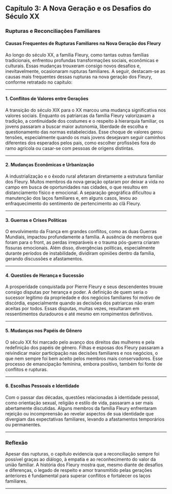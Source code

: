 
## Capítulo 3: A Nova Geração e os Desafios do Século XX

### Rupturas e Reconciliações Familiares

#### Causas Frequentes de Rupturas Familiares na Nova Geração dos Fleury

Ao longo do século XX, a família Fleury, como tantas outras famílias tradicionais, enfrentou profundas transformações sociais, econômicas e culturais. Essas mudanças trouxeram consigo novos desafios e, inevitavelmente, ocasionaram rupturas familiares. A seguir, destacam-se as causas mais frequentes dessas rupturas na nova geração dos Fleury, conforme retratado no capítulo:

---

#### 1. **Conflitos de Valores entre Gerações**

A transição do século XIX para o XX marcou uma mudança significativa nos valores sociais. Enquanto os patriarcas da família Fleury valorizavam a tradição, a continuidade dos costumes e o respeito à hierarquia familiar, os jovens passaram a buscar maior autonomia, liberdade de escolha e questionamento das normas estabelecidas. Esse choque de valores gerou tensões, especialmente quando os mais jovens desejavam seguir caminhos diferentes dos esperados pelos pais, como escolher profissões fora do ramo agrícola ou casar-se com pessoas de origens distintas.

---

#### 2. **Mudanças Econômicas e Urbanização**

A industrialização e o êxodo rural afetaram diretamente a estrutura familiar dos Fleury. Muitos membros da nova geração optaram por deixar a vida no campo em busca de oportunidades nas cidades, o que resultou em distanciamento físico e emocional. A separação geográfica dificultou a manutenção dos laços familiares e, em alguns casos, levou ao enfraquecimento do sentimento de pertencimento ao clã Fleury.

---

#### 3. **Guerras e Crises Políticas**

O envolvimento da França em grandes conflitos, como as duas Guerras Mundiais, impactou profundamente a família. A ausência de membros que foram para o front, as perdas irreparáveis e o trauma pós-guerra criaram fissuras emocionais. Além disso, divergências políticas, especialmente durante períodos de instabilidade, dividiram opiniões dentro da família, gerando discussões e afastamentos.

---

#### 4. **Questões de Herança e Sucessão**

A prosperidade conquistada por Pierre Fleury e seus descendentes trouxe consigo disputas por herança e poder. A definição de quem seria o sucessor legítimo da propriedade e dos negócios familiares foi motivo de discórdia, especialmente quando as decisões dos patriarcas não eram aceitas por todos. Essas disputas, muitas vezes, resultaram em ressentimentos duradouros e até mesmo em rompimentos definitivos.

---

#### 5. **Mudanças nos Papéis de Gênero**

O século XX foi marcado pelo avanço dos direitos das mulheres e pela redefinição dos papéis de gênero. Filhas e esposas dos Fleury passaram a reivindicar maior participação nas decisões familiares e nos negócios, o que nem sempre foi bem aceito pelos membros mais conservadores. Esse processo de emancipação feminina, embora positivo, também foi fonte de conflitos e rupturas.

---

#### 6. **Escolhas Pessoais e Identidade**

Com o passar das décadas, questões relacionadas à identidade pessoal, como orientação sexual, religião e estilo de vida, passaram a ser mais abertamente discutidas. Alguns membros da família Fleury enfrentaram rejeição ou incompreensão ao revelar aspectos de sua identidade que divergiam das expectativas familiares, levando a afastamentos temporários ou permanentes.

---

### Reflexão

Apesar das rupturas, o capítulo evidencia que a reconciliação sempre foi possível graças ao diálogo, à empatia e ao reconhecimento do valor da união familiar. A história dos Fleury mostra que, mesmo diante de desafios e diferenças, o legado de respeito e amor transmitido pelas gerações anteriores é fundamental para superar conflitos e fortalecer os laços familiares.

---
```